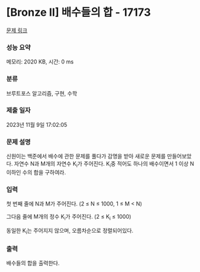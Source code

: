 # [Bronze II] 배수들의 합 - 17173 

[문제 링크](https://www.acmicpc.net/problem/17173) 

### 성능 요약

메모리: 2020 KB, 시간: 0 ms

### 분류

브루트포스 알고리즘, 구현, 수학

### 제출 일자

2023년 11월 9일 17:02:05

### 문제 설명

<p>신원이는 백준에서 배수에 관한 문제를 풀다가 감명을 받아 새로운 문제를 만들어보았다. 자연수 N과 M개의 자연수 K<sub>i</sub>가 주어진다. K<sub>i</sub>중 적어도 하나의 배수이면서 1 이상 N 이하인 수의 합을 구하여라.</p>

### 입력 

 <p>첫 번째 줄에 N과 M가 주어진다. (2 ≤ N ≤ 1000, 1 ≤ M < N)</p>

<p>그다음 줄에 M개의 정수 K<sub>i</sub>가 주어진다. (2 ≤ K<sub>i</sub> ≤ 1000)</p>

<p>동일한 K<sub>i</sub>는 주어지지 않으며, 오름차순으로 정렬되어있다.</p>

### 출력 

 <p>배수들의 합을 출력한다.</p>

